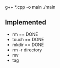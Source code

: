 g++ *.cpp -o main
./main

## Implemented

- rm <filename> == DONE
- touch == DONE
- mkdir == DONE
- rm -r directory
- mv
- tag <name>